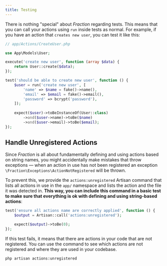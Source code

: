 ```yaml
---
title: Testing
---
```


There is nothing "special" about _Fraction_ regarding tests. This means that you can call your actions using `run` inside tests as normal. For example, if you have an action that `creates new user`, you can test it like this:

```php
// app/Actions/CreateUser.php

use App\Models\User;

execute('create new user', function (array $data) {
    return User::create($data);
});
```

```php {2}
test('should be able to create new user', function () {
    $user = run('create new user', [
        'name' => $name = fake()->name(),
        'email' => $email = fake()->email(),
        'password' => bcrypt('password'),
    ]);
    
    expect($user)->toBeInstanceOf(User::class)
        ->and($user->name)->toBe($name)
        ->and($user->email)->toBe($email);
});
```

## Handle Unregistered Actions

Since _Fraction_ is all about fundamentally defining and using actions based on string names, you might accidentally make mistakes that throw exceptions — when an action in use has not been registered an exception `\Fraction\Exceptions\ActionNotRegistered` will be thrown. 

To prevent this, we provide the `actions:unregistered` Artisan command that lists all actions in use in the `app/` namespace and lists the action and the file it was detected in. **This way, you can include this command in a basic test to make sure that everything is ok with defining and using string-based actions**:

```php {2}
test('ensure all actions name are correctly applied', function () {
    $output = Artisan::call('actions:unregistered');

    expect($output)->toBe(0);
});
```

If this test fails, it means that there are actions in your code that are not registered. You can use the command to see which actions are not registered and where they are used in your codebase.

```bash
php artisan actions:unregistered
```
